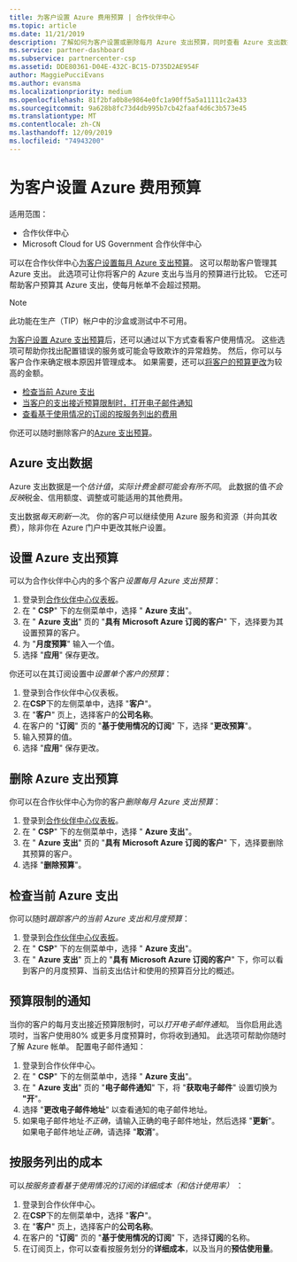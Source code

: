 ```yaml
---
title: 为客户设置 Azure 费用预算 | 合作伙伴中心
ms.topic: article
ms.date: 11/21/2019
description: 了解如何为客户设置或删除每月 Azure 支出预算，同时查看 Azure 支出数据并设置与预算相关的通知。
ms.service: partner-dashboard
ms.subservice: partnercenter-csp
ms.assetid: DDE80361-D04E-432C-BC15-D735D2AE954F
author: MaggiePucciEvans
ms.author: evansma
ms.localizationpriority: medium
ms.openlocfilehash: 81f2bfa0b8e9864e0fc1a90ff5a5a11111c2a433
ms.sourcegitcommit: 9a628b8fc73d4db995b7cb42faaf4d6c3b573e45
ms.translationtype: MT
ms.contentlocale: zh-CN
ms.lasthandoff: 12/09/2019
ms.locfileid: "74943200"
---
```

# <a name="set-an-azure-spending-budget-for-your-customers"></a>为客户设置 Azure 费用预算

适用范围：

- 合作伙伴中心
- Microsoft Cloud for US Government 合作伙伴中心

可以在合作伙伴中心[为客户设置每月 Azure 支出预算](#set-azure-spending-budget)。 这可以帮助客户管理其 Azure 支出。 此选项可让你将客户的 Azure 支出与当月的预算进行比较。 它还可帮助客户预算其 Azure 支出，使每月帐单不会超过预期。


> [!NOTE]  
> 此功能在生产（TIP）帐户中的沙盒或测试中不可用。

[为客户设置 Azure 支出预算](#set-azure-spending-budget)后，还可以通过以下方式查看客户使用情况。 这些选项可帮助你找出配置错误的服务或可能会导致欺诈的异常趋势。 然后，你可以与客户合作来确定根本原因并管理成本。 如果需要，还可以[将客户的预算更改](#set-azure-spending-budget)为较高的金额。

- [检查当前 Azure 支出](#check-current-azure-spending)
- [当客户的支出接近预算限制时，打开电子邮件通知](#notifications-for-budget-limits)
- [查看基于使用情况的订阅的按服务列出的费用](#itemized-costs-by-service)

你还可以随时删除客户的[Azure 支出预算](#remove-azure-spending-budget)。

## <a name="azure-spending-data"></a>Azure 支出数据

Azure 支出数据是一个*估计值*，*实际计费金额可能会有所不同*。 此数据的值*不会反映*税金、信用额度、调整或可能适用的其他费用。

支出数据*每天刷新一次*。 你的客户可以继续使用 Azure 服务和资源（并向其收费），除非你在 Azure 门户中更改其帐户设置。

## <a name="set-azure-spending-budget"></a>设置 Azure 支出预算

可以为合作伙伴中心内的多个客户*设置每月 Azure 支出预算*：

1. 登录到[合作伙伴中心仪表板](https://partner.microsoft.com/dashboard/)。
2. 在 " **CSP**" 下的左侧菜单中，选择 " **Azure 支出**"。
3. 在 " **Azure 支出**" 页的 "**具有 Microsoft Azure 订阅的客户**" 下，选择要为其设置预算的客户。
4. 为 "**月度预算**" 输入一个值。
5. 选择 "**应用**" 保存更改。

你还可以在其订阅设置中*设置单个客户的预算*：

1. 登录到合作伙伴中心仪表板。
2. 在**CSP**下的左侧菜单中，选择 "**客户**"。
3. 在 "**客户**" 页上，选择客户的**公司名称**。
4. 在客户的 "**订阅**" 页的 "**基于使用情况的订阅**" 下，选择 "**更改预算**"。
5. 输入预算的值。
6. 选择 "**应用**" 保存更改。

## <a name="remove-azure-spending-budget"></a>删除 Azure 支出预算

你可以在合作伙伴中心为你的客户*删除每月 Azure 支出预算*：

1. 登录到[合作伙伴中心仪表板](https://partner.microsoft.com/dashboard/)。
2. 在 " **CSP**" 下的左侧菜单中，选择 " **Azure 支出**"。
3. 在 " **Azure 支出**" 页的 "**具有 Microsoft Azure 订阅的客户**" 下，选择要删除其预算的客户。
4. 选择 "**删除预算**"。

## <a name="check-current-azure-spending"></a>检查当前 Azure 支出

你可以随时*跟踪客户的当前 Azure 支出和月度预算*：

1. 登录到[合作伙伴中心仪表板](https://partner.microsoft.com/dashboard/)。
2. 在 " **CSP**" 下的左侧菜单中，选择 " **Azure 支出**"。
3. 在 " **Azure 支出**" 页上的 "**具有 Microsoft Azure 订阅的客户**" 下，你可以看到客户的月度预算、当前支出估计和使用的预算百分比的概述。

## <a name="notifications-for-budget-limits"></a>预算限制的通知

当你的客户的每月支出接近预算限制时，可以*打开电子邮件通知*。 当你启用此选项时，当客户使用80% 或更多月度预算时，你将收到通知。 此选项可帮助你随时了解 Azure 帐单。 配置电子邮件通知：

1. 登录到合作伙伴中心。
2. 在 " **CSP**" 下的左侧菜单中，选择 " **Azure 支出**"。
3. 在 " **Azure 支出**" 页的 "**电子邮件通知**" 下，将 "**获取电子邮件**" 设置切换为 **"开**"。
4. 选择 "**更改电子邮件地址**" 以查看通知的电子邮件地址。
5. 如果电子邮件地址*不正确*，请输入正确的电子邮件地址，然后选择 "**更新**"。 如果电子邮件地址*正确*，请选择 "**取消**"。

## <a name="itemized-costs-by-service"></a>按服务列出的成本

可以*按服务查看基于使用情况的订阅的详细成本（和估计使用率）* ：

1. 登录到合作伙伴中心。
2. 在**CSP**下的左侧菜单中，选择 "**客户**"。
3. 在 "**客户**" 页上，选择客户的**公司名称**。
4. 在客户的 "**订阅**" 页的 "**基于使用情况的订阅**" 下，选择**订阅**的名称。
5. 在订阅页上，你可以查看按服务划分的**详细成本**，以及当月的**预估使用量**。
